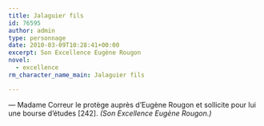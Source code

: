 ```yaml
---
title: Jalaguier fils
id: 76595
author: admin
type: personnage
date: 2010-03-09T10:28:41+00:00
excerpt: Son Excellence Eugène Rougon
novel:
  - excellence
rm_character_name_main: Jalaguier fils

---
```

_—_ Madame Correur le protège auprès d&rsquo;Eugène Rougon et sollicite pour lui une bourse d&rsquo;études [242]. _(Son Excellence Eugène Rougon.)_